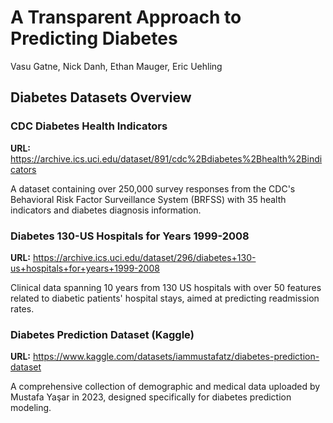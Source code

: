 # A Transparent Approach to Predicting Diabetes

Vasu Gatne, Nick Danh, Ethan Mauger, Eric Uehling

## Diabetes Datasets Overview

### CDC Diabetes Health Indicators
**URL:** https://archive.ics.uci.edu/dataset/891/cdc%2Bdiabetes%2Bhealth%2Bindicators

A dataset containing over 250,000 survey responses from the CDC's Behavioral Risk Factor Surveillance System (BRFSS) with 35 health indicators and diabetes diagnosis information.

### Diabetes 130-US Hospitals for Years 1999-2008
**URL:** https://archive.ics.uci.edu/dataset/296/diabetes+130-us+hospitals+for+years+1999-2008

Clinical data spanning 10 years from 130 US hospitals with over 50 features related to diabetic patients' hospital stays, aimed at predicting readmission rates.

### Diabetes Prediction Dataset (Kaggle)
**URL:** https://www.kaggle.com/datasets/iammustafatz/diabetes-prediction-dataset

A comprehensive collection of demographic and medical data uploaded by Mustafa Yaşar in 2023, designed specifically for diabetes prediction modeling.